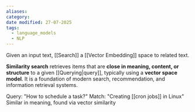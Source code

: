 ```yaml
---
aliases: 
category: 
date modified: 27-07-2025
tags:
  - language_models
  - NLP
---
```


Given an input text, [[Search]] a [[Vector Embedding]] space to related text.

**Similarity search** retrieves items that are **close in meaning, content, or structure** to a given [[Querying|query]], typically using a **vector space model**. It is a foundation of modern search, recommendation, and information retrieval systems.

Query: "How to schedule a task?"
Match: "Creating [[cron jobs]] in Linux"
Similar in meaning, found via vector similarity
